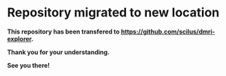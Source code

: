 # **Repository migrated to new location**
**This repository has been transfered to https://github.com/scilus/dmri-explorer.**

**Thank you for your understanding.**

**See you there!**
